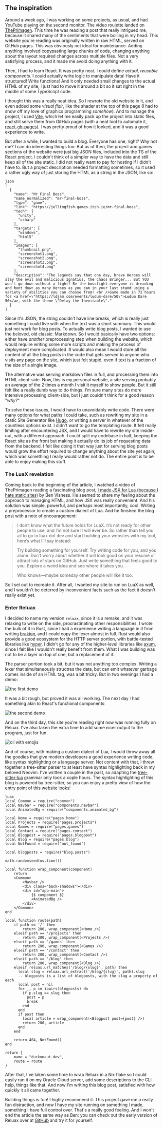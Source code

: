 ## The inspiration
Around a week ago, I was working on some projects, as usual, and had YouTube playing on the
second monitor. The video roulette landed on
[ThePrimagen](https://www.youtube.com/watch?v=r4HyasuvjKM). This time he was reading a post that
really intrigued me, because it shared many of the sentiments that were boiling in my head. This
website you're reading was originally written in raw HTML, served on GitHub pages. This was
obviously not ideal for maintenance. Adding anything involved copypasting large chunks of
code, changing anything about the layout required changes across multiple files. Not a very
satisfying process, and it made me avoid doing anything with it.

Then, I had to learn React. It was pretty neat. I could define *actual, reusable components*.
I could actually write logic to manipulate data! Have it structured! Write functions! And it
only needed small changes to the actual HTML of my site, I just had to move it around a bit
so it sat right in the middle of some TypeScript code.

I thought this was a really neat idea. So I rewrote the old website in it, and even added some
*visual flair*, like the shader at the top of this page (I had to show off my love of graphics
programming *somehow*). And to manage the project, I used [Vite](https://vitejs.dev/), which let
me easily pack up the project into static files, and still serve them from GitHub pages (with a
neat tool to automate it, [react-gh-pages](https://github.com/gitname/react-gh-pages)). I was
pretty proud of how it looked, and it was a good experience to write.

But after a while, I wanted to build a blog. Everyone has one, right? Why not me? I can do
interesting things too. But as of then, the project and games sections of the website were just
big JSON files, included into the TS of the React project. I couldn't think of a simpler way to
have the data and still keep all of the site static. I did not really want to pay for hosting if
I didn't have to. But a project description needed formatting sometimes, so it used a rather ugly
way of just storing the HTML as a string in the JSON, like so:

```
json
[
  {
    "name": "Mr Final Boss",
    "name_normalized": "mr-final-boss",
    "type": "game",
    "link": "https://jellingfish-games.itch.io/mr-final-boss",
    "tech": [
      "unity",
      "csharp"
    ],
    "targets": [
      "windows",
      "html5"
    ],
    "images": [
      "thumbnail.png",
      "screenshot1.png",
      "screenshot2.png",
      "screenshot3.png",
      "screenshot4.png"
    ],
    "description": "The legends say that one day, brave Heroes will slay the evil and malicious Ignatius, the Chaos Bringer... But YOU won't go down without a fight! Be the bossfight everyone is dreading and hunt down as many Heroes as you can in your last stand using a variety of abilities you can choose from! <br />Game made in 72 hours for <a href=\"https://ldjam.com/events/ludum-dare/50\">Ludum Dare 50</a>, with the theme \"Delay the Inevitable\"."
  }
]
```

Since it's JSON, the string couldn't have line breaks, which is really just something I could
live with when the text was a short summary. This would just not work for blog posts. To actually
write blog posts, I wanted to use the beloved, old classic: Markdown. So I would basically have
two options: either have *another* preprocessing step when building the website, which would
require writing some more scripts and making the process of deployment more complicated. It would
also mean I would store all the content of all the blog posts in the code that gets served
to anyone who visits any page on the site, which just felt stupid, even if text is a fraction of
the size of a single image.

The alternative was serving markdown files in full, and processing them into HTML client-side.
Now, this is my personal website, a site serving probably an average of the 2 times a month I
visit it myself to show people. But it still felt like a really dumb way to do things. I'm sure
many sites do more intensive processing client-side, but I just couldn't think for a good reason
"*why?*"

To solve these issues, I would have to unavoidably write code. There were many options for what
paths I could take, such as rewriting my site in a Static Site Generator like
[Hugo](https://gohugo.io/), or writing a server in whatever of the countless options exist.
I didn't want to go the templating route. It felt really limiting after encountering JSX, and I
would have to rewrite my site inside-out, with a different approach. I could split my codebase in
half, keeping the React site as the front but making it actually do its job of requesting data
from the backend. I felt like doing it that way just for serving blog posts would grow the effort
required to change anything about the site yet again, which was something I really would rather
not do. The entire point is to be able to enjoy making this stuff.

### The LuaX revelation
Coming back to the beginning of the article, I watched a video of ThePrimagen reading a
fascinating blog post,
[I made JSX for Lua (because I hate static sites)](https://bvisness.me/luax) by Ben Visness.
He seemed to share my feeling about the approach to managing HTML, and how JSX was really
convenient. And his solution was simple, powerful, and perhaps most importantly, cool. Writing a
preprocessor to create a custom dialect of Lua. And he finished the blog post with a note of
encouragement:
> I don’t know what the future holds for LuaX. It’s not ready for other people to use, and I’m
> not sure it will ever be. So rather than tell you all to go to luax dot dev and start building
> your websites with my tool, here’s what I’ll say instead:
>
> Try building something for yourself. Try writing code for you, and you alone. Don’t worry about
> whether it will look good on your resumé or attract lots of stars on GitHub. Just write
> something that feels good to you. Explore a weird idea and see where it takes you.
>
> Who knows—maybe someday other people will like it too.

So I set out to recreate it. After all, I wanted my site to run on LuaX as well, and I wouldn't
be deterred by inconvenient facts such as the fact it doesn't really exist yet.

### Enter Reluax
I decided to name my version `reluax`, since it is a remake, and it was relaxing to write on the
side, procrastinating other responsibilities. I wrote the bulk of it in Rust, since I had a
experience writing a language in it from writing [brakion](https://github.com/Duckonaut/brakion),
and I could copy the lexer almost in full. Rust would also provide a good ecosystem for the
HTTP server portion, with battle-tested libraries like [hyper](https://hyper.rs/). I didn't go
for any of the higher-level libraries like [axum](https://github.com/tokio-rs/axum), since I
felt like I wouldn't really benefit from them. What I was building was not to be a layer on top
of one, but a replacement of it.

The parser portion took a bit, but it was not anything too complex. Writing a lexer that
simultaneously structres the data, but can emit whatever garbage comes inside of an HTML tag, was
a bit tricky. But in two evenings I had a demo:

![the first demo](https://cdn.duckonaut.dev/assets/blog/building-reluax/first-demo.png)

It was a bit rough, but proved it was all working. The next day I had something akin to React's
functional components:

![the second demo](https://cdn.duckonaut.dev/assets/blog/building-reluax/second-demo.png)

And on the third day, this site you're reading right now was running fully on Reluax. I've also
taken the extra time to add some nicer output to the program, just for fun.

![cli with emojis](https://cdn.duckonaut.dev/assets/blog/building-reluax/cli.png)

And of course, with making a custom dialect of Lua, I would throw away all the goodies that give
modern developers a good experience writing code, like syntax highlighting or a language server.
Not content with that, I threw together a tree-sitter parser to at least have syntax highlighting
back in my beloved Neovim. I've written a couple in the past, so adapting the
[tree-sitter-lua](https://github.com/tjdevries/tree-sitter-lua) grammar only took a cople hours.
The syntax highlighting of this blog is powered by tree-sitter, so you can enjoy a pretty
view of how the entry point of this website looks!

```
luax
local Common = require("common")
local Navbar = require("components.navbar")
local AnimatedBg = require("components.animated_bg")

local Home = require("pages.home")
local Projects = require("pages.projects")
local Games = require("pages.games")
local Contact = require("pages.contact")
local Blogpost = require("pages.blogpost")
local Blog = require("pages.blog")
local NotFound = require("not_found")

local blogposts = require("blog.posts")

math.randomseed(os.time())

local function wrap_component(component)
    return
    <Common>
        <Navbar />
        <div class="back-shadows"></div>
        <div id="app-main">
            {$ component $}
            <AnimatedBg />
        </div>
    </Common>
end

local function route(path)
    if path == '/' then
        return 200, wrap_component(<Home />)
    elseif path == '/projects' then
        return 200, wrap_component(<Projects />)
    elseif path == '/games' then
        return 200, wrap_component(<Games />)
    elseif path == '/contact' then
        return 200, wrap_component(<Contact />)
    elseif path == '/blog' then
        return 200, wrap_component(<Blog />)
    elseif reluax.url_matches('/blog/{slug}', path) then
      local slug = reluax.url_extract('/blog/{slug}', path).slug
      -- blogposts is a list of blogposts, with the slug a property of each
      local post = nil
      for _, p in ipairs(blogposts) do
        if p.slug == slug then
          post = p
          break
        end
      end
      if post then
        local article = wrap_component(<Blogpost post={post} />)
        return 200, article
      end
    end

    return 404, NotFound()
end

return {
    name = "duckonaut.dev",
    route = route
}
```

After that, I've taken some time to wrap Reluax in a Nix flake so I could easily run it on my
Oracle Cloud server, add some descriptions to the CLI help, things like that. And now I'm writing
this blog post, satisfied with how quickly it all came together.

Building things is fun! I highly recommend it. This project gave me a really fun distraction, and
now I have my site running on something I made, something I have full control over. That's a
really good feeling. And I won't end the article the same way as Ben: you can check out the early
version of Reluax over at [GitHub](https://github.com/Duckonaut/reluax) and try it for yourself.
